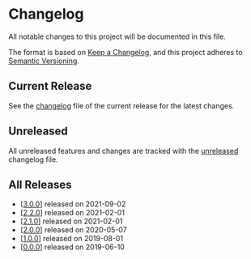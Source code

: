 # Changelog

All notable changes to this project will be documented in this file.

The format is based on [Keep a Changelog](https://keepachangelog.com/en/1.0.0/),
and this project adheres to [Semantic Versioning](https://semver.org/spec/v2.0.0.html).

## Current Release

See the [changelog](.changelog/CHANGELOG-3.0.0.md) file of the current release for the latest changes.

## Unreleased

All unreleased features and changes are tracked with the [unreleased](.changelog/CHANGELOG-3.0.0.md) changelog file.

## All Releases

- [[3.0.0](.changelog/CHANGELOG-3.0.0.md)] released on 2021-09-02
- [[2.2.0](.changelog/CHANGELOG-2.2.0.md)] released on 2021-02-01
- [[2.1.0](.changelog/CHANGELOG-2.1.0.md)] released on 2021-02-01
- [[2.0.0](.changelog/CHANGELOG-2.0.0.md)] released on 2020-05-07
- [[1.0.0](.changelog/CHANGELOG-1.0.0.md)] released on 2019-08-01
- [[0.0.0](.changelog/CHANGELOG-0.0.0.md)] released on 2019-06-10
